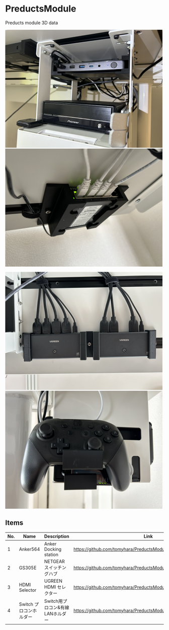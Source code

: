 # PreductsModule
Preducts module 3D data

<img src="./Anker564/img/image_01.JPG" width="500"> <img src="./GS305E/img/image_01.JPG" width="500"> 

<img src="./HDMI_Selector/img/image_01.JPG" width="500"> <img src="./Switch_ProCon/img/image_01.JPG" width="500"> 

## Items
 
| No.  | Name          | Description                          | Link |
| ---- | ----          | ----                                 | ---- |
| 1    | Anker564      | Anker Docking station                | https://github.com/tomyhara/PreductsModule/tree/main/Anker564 |
| 2    | GS305E        | NETGEAR スイッチングハブ              |  https://github.com/tomyhara/PreductsModule/tree/main/GS305E |
| 3    | HDMI Selector | UGREEN HDMI セレクター                | https://github.com/tomyhara/PreductsModule/tree/main/HDMI_Selector |
| 4    | Switch プロコンホルダー| Switch用プロコン&有線LANホルダー| https://github.com/tomyhara/PreductsModule/tree/main/Switch_ProCon |
